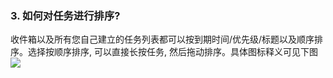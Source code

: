 ### 3. 如何对任务进行排序?
收件箱以及所有您自己建立的任务列表都可以按到期时间/优先级/标题以及顺序排序。选择按顺序排序, 可以直接长按任务, 然后拖动排序。具体图标释义可见下图![](/images/image034.png)
